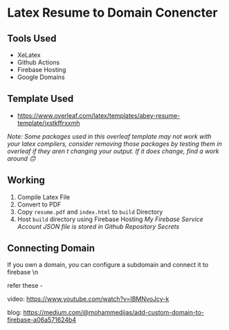 # Latex Resume to Domain Conencter

## Tools Used
- XeLatex
- Github Actions
- Firebase Hosting
- Google Domains

## Template Used
- https://www.overleaf.com/latex/templates/abey-resume-template/jxstkffrxxmh

_Note: Some packages used in this overleaf template may not work with your latex compilers, consider removing those packages by testing them in overleaf if they aren
t changing your output. If it does change, find a work around 🙃_

## Working
1. Compile Latex File
2. Convert to PDF
3. Copy `resume.pdf` and `index.html` to `build` Directory
4. Host `build` directory using Firebase Hosting
_My Firebase Service Account JSON file is stored in Github Repository Secrets_

## Connecting Domain
If you own a domain, you can configure a subdomain and connect it to firebase \n

refer these - 

video: https://www.youtube.com/watch?v=IBMNvoJcy-k

blog: https://medium.com/@mohammedijas/add-custom-domain-to-firebase-a06a571624b4
